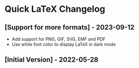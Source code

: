 # Quick LaTeX Changelog

## [Support for more formats] - 2023-09-12

- Add support for PNG, GIF, SVG, EMF and PDF
- Use white font color to display LaTeX in dark mode

## [Initial Version] - 2022-05-28
